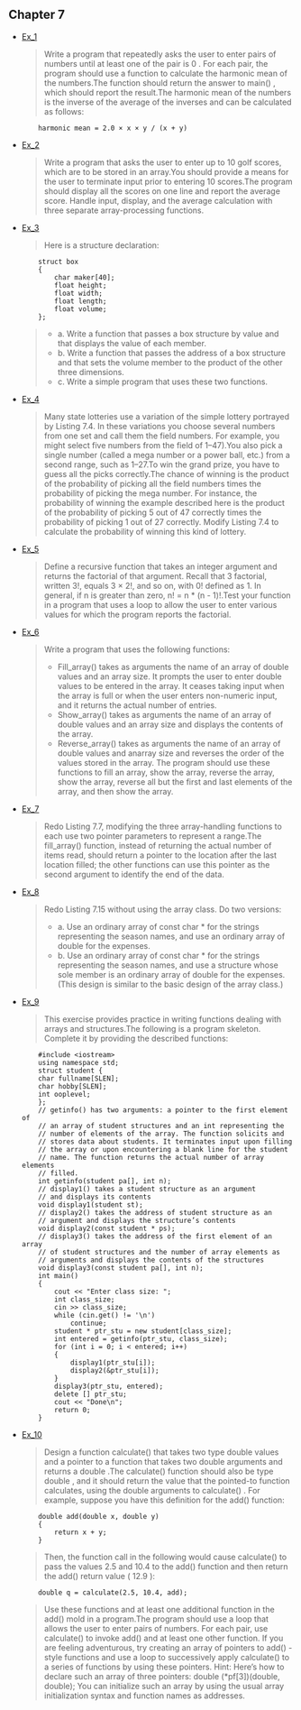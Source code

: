 ## Chapter 7

- [Ex_1](./Ex_1.cpp)
    > Write a program that repeatedly asks the user to enter pairs of numbers until at least one of the pair is 0 . For each pair, the program should use a function to calculate the harmonic mean of the numbers.The function should return the answer to main() , which should report the result.The harmonic mean of the numbers is the inverse of the average of the inverses and can be calculated as follows:
    ```
        harmonic mean = 2.0 × x × y / (x + y)
    ```
- [Ex_2](./Ex_2.cpp)
    > Write a program that asks the user to enter up to 10 golf scores, which are to be stored in an array.You should provide a means for the user to terminate input prior to entering 10 scores.The program should display all the scores on one line and report the average score. Handle input, display, and the average calculation with three separate array-processing functions.
- [Ex_3](./Ex_3.cpp)
    > Here is a structure declaration:
    ```
        struct box
        {
            char maker[40];
            float height;
            float width;
            float length;
            float volume;
        };
    ```
    >   - a. Write a function that passes a box structure by value and that displays the value of each member.
    >   - b. Write a function that passes the address of a box structure and that sets the volume member to the product of the other three dimensions.
    >   - c. Write a simple program that uses these two functions.
- [Ex_4](./Ex_4.cpp)
    > Many state lotteries use a variation of the simple lottery portrayed by Listing 7.4. In these variations you choose several numbers from one set and call them the field numbers. For example, you might select five numbers from the field of 1–47).You also pick a single number (called a mega number or a power ball, etc.) from a second range, such as 1–27.To win the grand prize, you have to guess all the picks correctly.The chance of winning is the product of the probability of picking all the field numbers times the probability of picking the mega number. For instance, the probability of winning the example described here is the product of the probability of picking 5 out of 47 correctly times the probability of picking 1 out of 27 correctly. Modify Listing 7.4 to calculate the probability of winning this kind of lottery.
- [Ex_5](./Ex_5.cpp)
    > Define a recursive function that takes an integer argument and returns the factorial of that argument. Recall that 3 factorial, written 3!, equals 3 × 2!, and so on, with 0! defined as 1. In general, if n is greater than zero, n! = n * (n - 1)!.Test your function in a program that uses a loop to allow the user to enter various values for which the program reports the factorial.
- [Ex_6](./Ex_6.cpp)
    > Write a program that uses the following functions:
    >   - Fill_array() takes as arguments the name of an array of double values and an array size. It prompts the user to enter double values to be entered in the array. It ceases taking input when the array is full or when the user enters non-numeric input, and it returns the actual number of entries.
    >   - Show_array() takes as arguments the name of an array of double values and an array size and displays the contents of the array. 
    >   - Reverse_array() takes as arguments the name of an array of double values and anarray size and reverses the order of the values stored in the array. 
    > The program should use these functions to fill an array, show the array, reverse the array, show the array, reverse all but the first and last elements of the array, and then show the array.
- [Ex_7](./Ex_7.cpp)
    > Redo Listing 7.7, modifying the three array-handling functions to each use two pointer parameters to represent a range.The fill_array() function, instead of returning the actual number of items read, should return a pointer to the location after the last location filled; the other functions can use this pointer as the second argument to identify the end of the data.
- [Ex_8](./Ex_8.cpp)
    > Redo Listing 7.15 without using the array class. Do two versions:
    >   - a. Use an ordinary array of const char * for the strings representing the season names, and use an ordinary array of double for the expenses.
    >   - b. Use an ordinary array of const char * for the strings representing the season names, and use a structure whose sole member is an ordinary array of double for the expenses. (This design is similar to the basic design of the array class.)
- [Ex_9](./Ex_9.cpp)
    > This exercise provides practice in writing functions dealing with arrays and structures.The following is a program skeleton. Complete it by providing the described functions:
    ```
        #include <iostream>
        using namespace std;
        struct student {
        char fullname[SLEN];
        char hobby[SLEN];
        int ooplevel;
        };
        // getinfo() has two arguments: a pointer to the first element of
        // an array of student structures and an int representing the
        // number of elements of the array. The function solicits and
        // stores data about students. It terminates input upon filling
        // the array or upon encountering a blank line for the student
        // name. The function returns the actual number of array elements
        // filled.
        int getinfo(student pa[], int n);
        // display1() takes a student structure as an argument
        // and displays its contents
        void display1(student st);
        // display2() takes the address of student structure as an
        // argument and displays the structure’s contents
        void display2(const student * ps);
        // display3() takes the address of the first element of an array
        // of student structures and the number of array elements as
        // arguments and displays the contents of the structures
        void display3(const student pa[], int n);
        int main()
        {
            cout << "Enter class size: ";
            int class_size;
            cin >> class_size;
            while (cin.get() != '\n')
                continue;
            student * ptr_stu = new student[class_size];
            int entered = getinfo(ptr_stu, class_size);
            for (int i = 0; i < entered; i++)
            {
                display1(ptr_stu[i]);
                display2(&ptr_stu[i]);
            }
            display3(ptr_stu, entered);
            delete [] ptr_stu;
            cout << "Done\n";
            return 0;
        }
    ```
- [Ex_10](./Ex_10.cpp)
    > Design a function calculate() that takes two type double values and a pointer to a function that takes two double arguments and returns a double .The calculate() function should also be type double , and it should return the value that the pointed-to function calculates, using the double arguments to calculate() . For example, suppose you have this definition for the add() function:
    ```
        double add(double x, double y)
        {
            return x + y;
        }
    ```
    > Then, the function call in the following would cause calculate() to pass the values 2.5 and 10.4 to the add() function and then return the add() return value ( 12.9 ):
    ```
        double q = calculate(2.5, 10.4, add);
    ```
    > Use these functions and at least one additional function in the add() mold in a program.The program should use a loop that allows the user to enter pairs of numbers. For each pair, use calculate() to invoke add() and at least one other function. If you are feeling adventurous, try creating an array of pointers to add() -style functions and use a loop to successively apply calculate() to a series of functions by using these pointers. Hint: Here’s how to declare such an array of three pointers: double (*pf[3])(double, double); You can initialize such an array by using the usual array initialization syntax and function names as addresses.